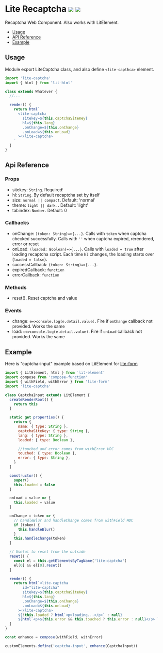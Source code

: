 # Lite Recaptcha [![](https://img.shields.io/npm/v/lite-recaptcha.svg?style=flat)](https://www.npmjs.com/package/lite-recaptcha) ![](https://img.shields.io/bundlephobia/minzip/lite-recaptcha.svg?style=flat)

Recaptcha Web Component. Also works with LitElement.

- [Usage](#usage)
- [API Reference](#api-reference)
- [Example](#example)

## Usage

Module export LiteCaptcha class, and also define `<lite-capthca>` element.

```js
import 'lite-captcha'
import { html } from 'lit-html'

class extends Whatever {
  //...

  render() {
    return html`
      <lite-captcha
        sitekey=${this.captchaSiteKey}
        hl=${this.lang}
        .onChange=${this.onChange}
        .onLoad=${this.onLoad}
      ></lite-captcha>
    `
  }
}
```

## Api Reference

### Props

- sitekey: `String`. Required!
- hl: `String`. By default recaptcha set by itself
- size: `normal || compact`. Default: 'normal'
- theme: `light || dark`. . Default: 'light'
- tabindex: `Number`. Default: 0

### Callbacks

- onChange: `(token: String)=>{...}`. Calls with `token` when captcha checked successfully. Calls with `''` when captcha expired, rerendered, error or reset
- onLoad: `(loaded: Boolean)=>{...}`. Calls with `loaded = true` after loading recaptcha script. Each time `hl` changes, the loading starts over (`loaded = false`).
- successCallback: `(token: String)=>{...}`.
- expiredCallback: `function`
- errorCallback: `function`

### Methods

- reset(). Reset captcha and value

### Events

- change: `e=>console.log(e.detail.value)`. Fire if `onChange` callback not provided. Works the same
- load: `e=>console.log(e.detail.value)`. Fire if `onLoad` callback not provided. Works the same

## Example

Here is "captcha-input" example based on LitElement for [lite-form](https://www.npmjs.com/package/lite-form)

```js
import { LitElement, html } from 'lit-element'
import compose from 'compose-function'
import { withField, withError } from 'lite-form'
import 'lite-captcha'

class CaptchaInput extends LitElement {
  createRenderRoot() {
    return this
  }

  static get properties() {
    return {
      name: { type: String },
      captchaSiteKey: { type: String },
      lang: { type: String },
      loaded: { type: Boolean },

      //touched and error comes from withError HOC
      touched: { type: Boolean },
      error: { type: String },
    }
  }

  constructor() {
    super()
    this.loaded = false
  }

  onLoad = value => {
    this.loaded = value
  }

  onChange = token => {
    // handleBlur and handleChange comes from withField HOC
    if (token) {
      this.handleBlur()
    }
    this.handleChange(token)
  }

  // Useful to reset from the outside
  reset() {
    const el = this.getElementsByTagName('lite-captcha')
    el[0] && el[0].reset()
  }

  render() {
    return html`<lite-captcha
        id="lite-captcha"
        sitekey=${this.captchaSiteKey}
        hl=${this.lang}
        .onChange=${this.onChange}
        .onLoad=${this.onLoad}
      ></lite-captcha>
      ${!this.loaded ? html`<p>loading...</p>` : null}
      ${html`<p>${this.error && this.touched ? this.error : null}</p> `}`
  }
}

const enhance = compose(withField, withError)

customElements.define('captcha-input', enhance(CaptchaInput))
```
